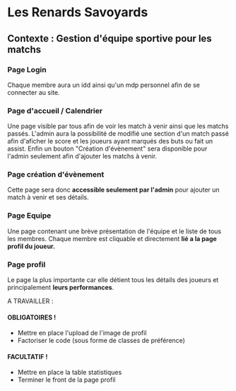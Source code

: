 # Les Renards Savoyards

## Contexte : Gestion d'équipe sportive pour les matchs

### Page Login
Chaque membre aura un idd ainsi qu'un mdp personnel afin de se connecter au site.

### Page d'accueil / Calendrier
Une page visible par tous afin de voir les match à venir ainsi que les matchs passés.
L'admin aura la possibilité de modifié une section d'un match passé afin d'aficher le score et les joueurs
ayant marqués des buts ou fait un assist.
Enfin un bouton "Création d'évènement" sera disponible pour l'admin seulement afin d'ajouter les matchs à venir.

### Page création d'évènement
Cette page sera donc **accessible seulement par l'admin** pour ajouter un match à venir et ses détails.

### Page Equipe
 Une page contenant une brève présentation de l'équipe et le liste de tous les membres.
 Chaque membre est cliquable et directement **lié a la page profil du joueur.**

 ### Page profil
 Le page la plus importante car elle détient tous les détails des joueurs et principalement **leurs performances**.



 A TRAVAILLER : 

#### OBLIGATOIRES !
 - Mettre en place l'upload de l'image de profil
 - Factoriser le code (sous forme de classes de préférence)

 #### FACULTATIF !
 - Mettre en place la table statistiques
 - Terminer le front de la page profil
